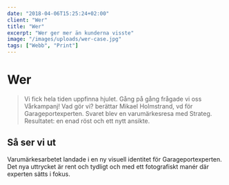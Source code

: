 ```yaml
---
date: "2018-04-06T15:25:24+02:00"
client: "Wer"
title: "Wer"
excerpt: "Wer ger mer än kunderna visste"
image: "/images/uploads/wer-case.jpg"
tags: ["Webb", "Print"]
---
```


# Wer

> Vi fick hela tiden uppfinna hjulet. Gång på gång frågade vi oss Vårkampanj! Vad gör vi? berättar Mikael Holmstrand, vd för Garageportexperten. Svaret blev en varumärkesresa med Strateg. Resultatet: en enad röst och ett nytt ansikte.

## Så ser vi ut
Varumärkesarbetet landade i en ny visuell identitet för Garageportexperten. Det nya uttrycket är rent och tydligt och med ett fotografiskt manér där experten sätts i fokus.